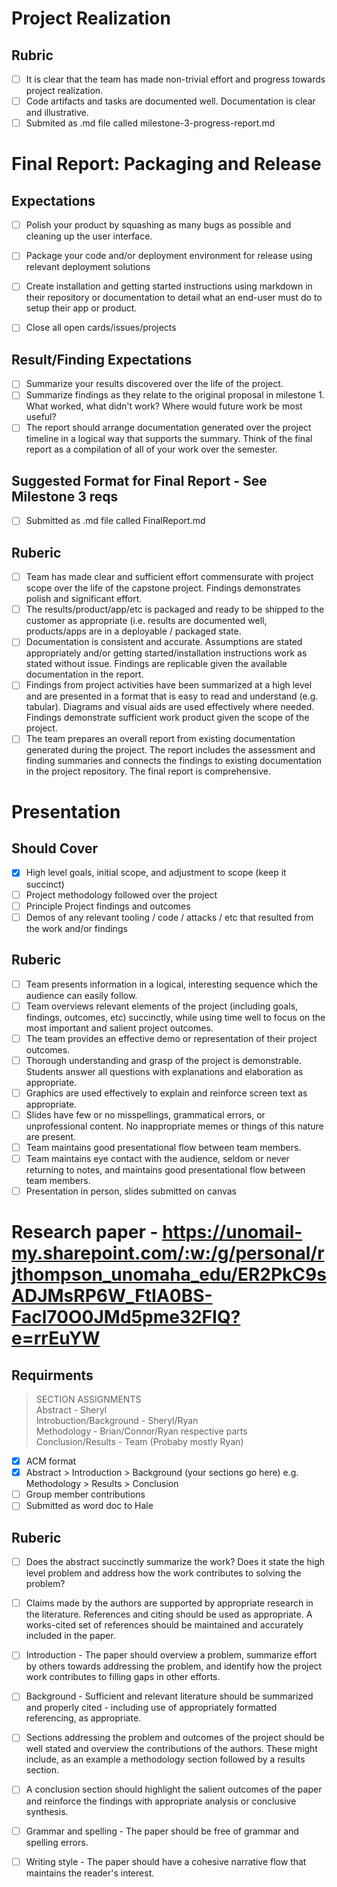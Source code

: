 # Project Realization
## Rubric
 - [ ] It is clear that the team has made non-trivial effort and progress towards project realization.  
 - [ ] Code artifacts and tasks are documented well. Documentation is clear and illustrative.
 - [ ] Submited as .md file called milestone-3-progress-report.md

# Final Report: Packaging and Release
## Expectations
- [ ] Polish your product by squashing as many bugs as possible and cleaning up the user interface.
- [ ] Package your code and/or deployment environment for release using relevant deployment solutions
- [ ] Create installation and getting started instructions using markdown in their repository or documentation to detail what an end-user must do to setup their app or product.
- [ ] Close all open cards/issues/projects


## Result/Finding Expectations
- [ ] Summarize your results discovered over the life of the project.
- [ ] Summarize findings as they relate to the original proposal in milestone 1. What worked, what didn't work? Where would future work be most useful?
- [ ] The report should arrange documentation generated over the project timeline in a logical way that supports the summary. Think of the final report as a compilation of all of your work over the semester.

## Suggested Format for Final Report  -  See Milestone 3 reqs
- [ ] Submitted as .md file called FinalReport.md

## Ruberic
- [ ] Team has made clear and sufficient effort commensurate with project scope over the life of the capstone project. Findings demonstrates polish and significant effort.
- [ ] The results/product/app/etc is packaged and ready to be shipped to the customer as appropriate (i.e. results are documented well, products/apps are in a deployable / packaged state.
- [ ] Documentation is consistent and accurate. Assumptions are stated appropriately and/or getting started/installation instructions work as stated without issue. Findings are replicable given the available documentation in the report.
- [ ] Findings from project activities have been summarized at a high level and are presented in a format that is easy to read and understand (e.g. tabular). Diagrams and visual aids are used effectively where needed. Findings demonstrate sufficient work product given the scope of the project.
- [ ] The team prepares an overall report from existing documentation generated during the project. The report includes the assessment and finding summaries and connects the findings to existing documentation in the project repository. The final report is comprehensive.

# Presentation
## Should Cover
- [x] High level goals, initial scope, and adjustment to scope (keep it succinct)
- [ ] Project methodology followed over the project
- [ ] Principle Project findings and outcomes
- [ ] Demos of any relevant tooling / code / attacks / etc that resulted from the work and/or findings
## Ruberic
- [ ] Team presents information in a logical, interesting sequence which the audience can easily follow.
- [ ] Team overviews relevant elements of the project (including goals, findings, outcomes, etc) succinctly, while using time well to focus on the most important and salient project outcomes.
- [ ] The team provides an effective demo or representation of their project outcomes.
- [ ] Thorough understanding and grasp of the project is demonstrable. Students answer all questions with explanations and elaboration as appropriate.
- [ ] Graphics are used effectively to explain and reinforce screen text as appropriate.
- [ ] Slides have few or no misspellings, grammatical errors, or unprofessional content. No inappropriate memes or things of this nature are present.
- [ ] Team maintains good presentational flow between team members.
- [ ] Team maintains eye contact with the audience, seldom or never returning to notes, and maintains good presentational flow between team members.
- [ ] Presentation in person, slides submitted on canvas

# Research paper - https://unomail-my.sharepoint.com/:w:/g/personal/rjthompson_unomaha_edu/ER2PkC9sADJMsRP6W_FtIA0BS-Facl70O0JMd5pme32FIQ?e=rrEuYW
## Requirments
> SECTION ASSIGNMENTS  
>  Abstract - Sheryl  
>  Introbuction/Background - Sheryl/Ryan  
>  Methodology - Brian/Connor/Ryan respective parts  
>  Conclusion/Results - Team (Probaby mostly Ryan)  
 

- [x] ACM format
- [x] Abstract > Introduction > Background (your sections go here) e.g. Methodology > Results > Conclusion
- [ ] Group member contributions
- [ ] Submitted as word doc to Hale
## Ruberic
- [ ] Does the abstract succinctly summarize the work? Does it state the high level problem and address how the work contributes to solving the problem?
- [ ] Claims made by the authors are supported by appropriate research in the literature. References and citing should be used as appropriate. A works-cited set of references should be maintained and accurately included in the paper.
- [ ] Introduction - The paper should overview a problem, summarize effort by others towards addressing the problem, and identify how the project work contributes to filling gaps in other efforts.
- [ ] Background - Sufficient and relevant literature should be summarized and properly cited - including use of appropriately formatted referencing, as appropriate.
- [ ] Sections addressing the problem and outcomes of the project should be well stated and overview the contributions of the authors. These might include, as an example a methodology section followed by a results section.
- [ ] A conclusion section should highlight the salient outcomes of the paper and reinforce the findings with appropriate analysis or conclusive synthesis.
- [ ] Grammar and spelling - The paper should be free of grammar and spelling errors.
- [ ] Writing style - The paper should have a cohesive narrative flow that maintains the reader's interest.
      
